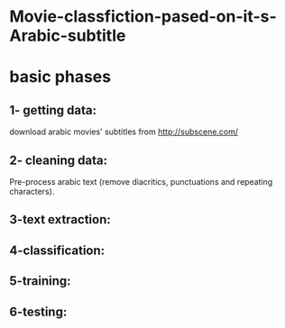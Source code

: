 # Movie-classfiction-pased-on-it-s-Arabic-subtitle

basic phases 
============


1- getting data:
----------------

 download arabic movies' subtitles from http://subscene.com/
 
2- cleaning data:
-----------------

Pre-process arabic text (remove diacritics, punctuations and repeating characters).

3-text extraction:
------------------

4-classification:
-----------------

5-training:
-----------

6-testing:
----------
